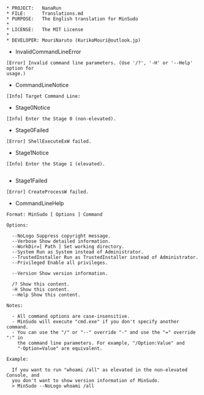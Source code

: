 ﻿```
* PROJECT:   NanaRun
* FILE:      Translations.md
* PURPOSE:   The English translation for MinSudo
*
* LICENSE:   The MIT License
*
* DEVELOPER: MouriNaruto (KurikoMouri@outlook.jp)
```

- InvalidCommandLineError
```
[Error] Invalid command line parameters. (Use '/?', '-H' or '--Help' option for
usage.)

```
- CommandLineNotice
```
[Info] Target Command Line: 
```
- Stage0Notice
```
[Info] Enter the Stage 0 (non-elevated).

```
- Stage0Failed
```
[Error] ShellExecuteExW failed.

```
- Stage1Notice
```
[Info] Enter the Stage 1 (elevated).


```
- Stage1Failed
```
[Error] CreateProcessW failed.

```
- CommandLineHelp
```
Format: MinSudo [ Options ] Command

Options:

  --NoLogo Suppress copyright message.
  --Verbose Show detailed information.
  --WorkDir=[ Path ] Set working directory.
  --System Run as System instead of Administrator.
  --TrustedInstaller Run as TrustedInstaller instead of Administrator.
  --Privileged Enable all privileges.

  --Version Show version information.

  /? Show this content.
  -H Show this content.
  --Help Show this content.

Notes:

  - All command options are case-insensitive.
  - MinSudo will execute "cmd.exe" if you don't specify another command.
  - You can use the "/" or "--" override "-" and use the "=" override ":" in 
    the command line parameters. For example, "/Option:Value" and 
    "-Option=Value" are equivalent.

Example:

  If you want to run "whoami /all" as elevated in the non-elevated Console, and
  you don't want to show version information of MinSudo.
  > MinSudo --NoLogo whoami /all

```
